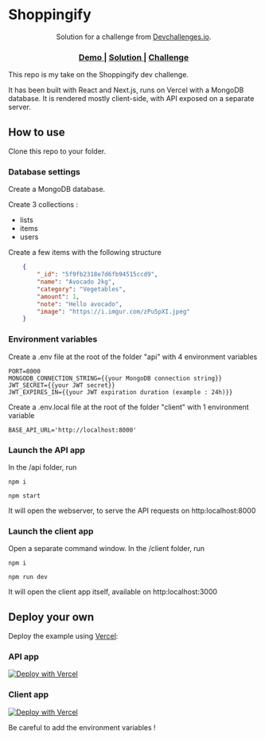 # Shoppingify

<div align="center">
   Solution for a challenge from  <a href="http://devchallenges.io" target="_blank">Devchallenges.io</a>.
</div>

<div align="center">
  <h3>
    <a href="https://shoppingify-dev-challenge.vercel.app/">
      Demo
    </a>
    <span> | </span>
    <a href="https://github.com/Benjamin-Roger/shoppingifyDevChallenge">
      Solution
    </a>
    <span> | </span>
    <a href="https://devchallenges.io/challenges/mGd5VpbO4JnzU6I9l96x">
      Challenge
    </a>
  </h3>
</div>


This repo is my take on the Shoppingify dev challenge.

It has been built with React and Next.js, runs on Vercel with a MongoDB database. It is rendered mostly client-side, with API exposed on a separate server.


## How to use

Clone this repo to your folder.

### Database settings

Create a MongoDB database.

Create 3 collections :
- lists
- items
- users

Create a few items with the following structure
```json
    {
        "_id": "5f9fb2318e7d6fb94515ccd9",
        "name": "Avocado 2kg",
        "category": "Vegetables",
        "amount": 1,
        "note": "Hello avocado",
        "image": "https://i.imgur.com/zPu5pXI.jpeg"
    }
```

### Environment variables

Create a .env file at the root of the folder "api" with 4 environment variables
```
PORT=8000
MONGODB_CONNECTION_STRING={{your MongoDB connection string}}
JWT_SECRET={{your JWT secret}}
JWT_EXPIRES_IN={{your JWT expiration duration (example : 24h)}}
```


Create a .env.local file at the root of the folder "client" with 1 environment variable
```
BASE_API_URL='http://localhost:8000'
```

### Launch the API app

In the /api folder, run

```shell
npm i

npm start
```
It will open the webserver, to serve the API requests on http:localhost:8000

### Launch the client app

Open a separate command window. In the /client folder, run

```shell
npm i

npm run dev
```
It will open the client app itself, available on http:localhost:3000


## Deploy your own

Deploy the example using [Vercel](https://vercel.com):

### API app

[![Deploy with Vercel](https://vercel.com/button)](https://vercel.com/import/project?template=https://github.com/Benjamin-Roger/shoppingifyDevChallenge/api)

### Client app

[![Deploy with Vercel](https://vercel.com/button)](https://vercel.com/import/project?template=https://github.com/Benjamin-Roger/shoppingifyDevChallenge/client)

Be careful to add the environment variables !